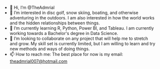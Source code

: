 - 👋 Hi, I’m @TheAdmrial
- 👀 I’m interested in disc golf, snow skiing, boating, and otherwise adventuring in the outdoors. I am also interested in how the world works and the hidden relationships between things.
- 🌱 I’m currently learning R, Python, Power BI, and Tableau. I am currently working towards a Bachelor's degree in Data Science. 
- 💞️ I’m looking to collaborate on any project that will help me to stretch and grow. My skill set is currently limited, but I am willing to learn and try new methods and ways of doing things. 
- 📫 How to reach me: 
      The best place for now is my email: theadmrial007@hotmail.com

<!---
TheAdmrial/TheAdmrial is a ✨ special ✨ repository because its `README.md` (this file) appears on your GitHub profile.
You can click the Preview link to take a look at your changes.
--->
